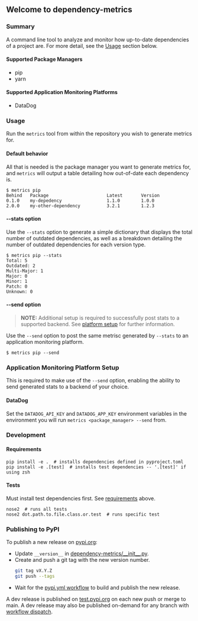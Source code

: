 ## Welcome to dependency-metrics ##

### Summary
A command line tool to analyze and monitor how up-to-date dependencies of a project are. For more detail, see the [Usage](#usage) section below.

#### Supported Package Managers
- pip
- yarn

#### Supported Application Monitoring Platforms
- DataDog


### Usage
Run the `metrics` tool from within the repository you wish to generate metrics for.

#### Default behavior

All that is needed is the package manager you want to generate metrics for, and `metrics` will output a table detailing
how out-of-date each dependency is.

```commandline
$ metrics pip
Behind   Package                      Latest       Version
0.1.0    my-depedency                 1.1.0        1.0.0
2.0.0    my-other-dependency          3.2.1        1.2.3
```

#### --stats option

Use the `--stats` option to generate a simple dictionary that displays the total number of outdated dependencies, as well as a breakdown detailing the number of outdated dependencies for each version type.

```commandline
$ metrics pip --stats
Total: 5
Outdated: 2
Multi-Major: 1
Major: 0
Minor: 1
Patch: 0
Unknown: 0
```

#### --send option

> **NOTE:**  Additional setup is required to successfully post stats to a supported backend. See [platform setup](#application-monitoring-platform-setup) for further information.

Use the `--send` option to post the same metrisc generated by `--stats` to an application monitoring platform.

```commandline
$ metrics pip --send
```

### Application Monitoring Platform Setup
This is required to make use of the `--send` option, enabling the ability to send generated stats to a backend of your choice.

#### DataDog
Set the `DATADOG_API_KEY` and `DATADOG_APP_KEY` environment variables in the environment you will run `metrics <package_manager> --send` from.

### Development

#### Requirements

```commandline
pip install -e .  # installs dependencies defined in pyproject.toml
pip install -e .[test]  # installs test dependencies -- '.[test]' if using zsh
```

#### Tests
Must install test dependencies first. See [requirements](#requirements) above.

```commandline
nose2  # runs all tests
nose2 dot.path.to.file.class.or.test  # runs specific test
```

### Publishing to PyPI

To publish a new release on [pypi.org](https://pypi.org/p/dependency-metrics/):

- Update `__version__` in [dependency-metrics/_\_init__.py](dependency-metrics/__init__.py).
- Create and push a git tag with the new version number.
  ```sh
  git tag vX.Y.Z
  git push --tags
  ```
- Wait for the [pypi.yml workflow](https://github.com/dimagi/dependency-metrics/actions/workflows/pypi.yml)
  to build and publish the new release.

A dev release is published on [test.pypi.org](https://test.pypi.org/p/dependency-metrics/)
on each new push or merge to main. A dev release may also be published
on-demand for any branch with
[workflow dispatch](https://github.com/dimagi/dependency-metrics/actions/workflows/pypi.yml).